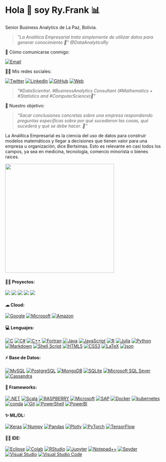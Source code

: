 <h1 align='left'>
  Hola 👋 soy Ry.Frank 📊
</h1>

<p align='left'>
  Senior Business Analytics de La Paz, Bolivia.
</p>

> _"La Analítica Empresarial trata simplemente de utilizar datos para generar conocimiento 💬"_
> _@DataAnalyticsRy_
  
<p align='left'>
  👨‍ Cómo comunicarse conmigo:
</p>

[![Email](https://img.shields.io/badge/Microsoft_Outlook-0078D4?style=for-the-badge&logo=outlook&logoColor=white)](mailto:info@businessanalytics.solutions)

<p align='left'>
  👨👩 Mis redes sociales:
</p>

[![Twitter](https://img.shields.io/badge/Twitter-1DA1F2?style=for-the-badge&logo=twitter&logoColor=white)](https://twitter.com/DataAnalyticsRy)
[![LinkedIn](https://img.shields.io/badge/LinkedIn-0077B5?style=for-the-badge&logo=linkedin&logoColor=white)](https://www.linkedin.com/in/dataanalyticsry/)
[![GitHub](https://img.shields.io/badge/GitHub-100000?style=for-the-badge&logo=github&logoColor=white)](https://ryszardfc.github.io/ryszardfc/)
[![Web](https://img.shields.io/badge/Website-39477F?style=for-the-badge&logo=realm&logoColor=white)](https://linktr.ee/Ryszard.Frank)

> _"#DataScientist. #BusinessAnalytics  Consultant (#Mathematics + #Statistics and #ComputerScience)💬"_

<p align='left'>
  👨‍ Nuestro objetivo:
</p>

> _"Sacar conclusiones concretas sobre una empresa respondiendo preguntas específicas sobre por qué sucedieron las cosas, qué sucederá y qué se debe hacer. 💬"_

La Analítica Empresarial es la ciencia del uso de datos para construir modelos matemáticos y llegar a decisiones que tienen valor para una empresa u organización, dice Bertsimas. Esto es relevante en casi todos los campos, ya sea en medicina, tecnología, comercio minorista o bienes raíces.

<p align='left'>
  <a href="#"><img src="https://github-readme-stats.vercel.app/api?username=ryszardfc&show_icons=true&count_private=true&theme=default" width="350"></a>
</p>

#### 🤜🤛 Proyectos:
[![](https://img.shields.io/badge/Business_Intelligence-%232E7EEA.svg?style=for-the-badge)](https://linktr.ee/Ryszard.Frank)
[![](https://img.shields.io/badge/Machine_Learning-%236DB33F.svg?style=for-the-badge)](https://linktr.ee/Ryszard.Frank)
[![](https://img.shields.io/badge/Deep_Learning-%23ED8B00.svg?style=for-the-badge)](https://linktr.ee/Ryszard.Frank)
[![](https://img.shields.io/badge/Natural_Language_Processing-%232C8EBB.svg?style=for-the-badge)](https://linktr.ee/Ryszard.Frank)
[![](https://img.shields.io/badge/Computer_Vision-%23B7178C.svg?style=for-the-badge)](https://linktr.ee/Ryszard.Frank)

#### ☁ Cloud:
[![Google](https://img.shields.io/badge/Google_Cloud-4285F4?style=for-the-badge&logo=google-cloud&logoColor=white)](https://github.com/Ryszardfc)
[![Microsoft](https://img.shields.io/badge/microsoft%20azure-0089D6?style=for-the-badge&logo=microsoft-azure&logoColor=white)](https://github.com/Ryszardfc)
[![Amazon](https://img.shields.io/badge/Amazon_AWS-232F3E?style=for-the-badge&logo=amazon-aws&logoColor=white)](https://github.com/Ryszardfc)

#### 💻 Lenguajes:
[![C](https://img.shields.io/badge/c-%2300599C.svg?style=for-the-badge&logo=c&logoColor=white)](https://github.com/Ryszardfc)
[![C#](https://img.shields.io/badge/c%23-%23239120.svg?style=for-the-badge&logo=c-sharp&logoColor=white)](https://github.com/Ryszardfc)
[![C++](https://img.shields.io/badge/c++-%2300599C.svg?style=for-the-badge&logo=c%2B%2B&logoColor=white)](https://github.com/Ryszardfc)
[![Fortran](https://img.shields.io/badge/Fortran-%23734F96.svg?style=for-the-badge&logo=fortran&logoColor=white)](https://github.com/Ryszardfc)
[![Java](https://img.shields.io/badge/java-%23ED8B00.svg?style=for-the-badge&logo=java&logoColor=white)](https://github.com/Ryszardfc)
[![JavaScript](https://img.shields.io/badge/javascript-F2C811.svg?style=for-the-badge&logo=javascript&logoColor=%23F7DF1E)](https://github.com/Ryszardfc)
[![R](https://img.shields.io/badge/R-276DC3?style=for-the-badge&logo=r&logoColor=white)](https://github.com/Ryszardfc)
[![Julia](https://img.shields.io/badge/Julia-9558B2?style=for-the-badge&logo=julia&logoColor=white)](https://github.com/Ryszardfc)
[![Python](https://img.shields.io/badge/python-3670A0?style=for-the-badge&logo=python&logoColor=ffdd54)](https://github.com/Ryszardfc)
[![Markdown](https://img.shields.io/badge/Markdown-000000?style=for-the-badge&logo=markdown&logoColor=white)](https://github.com/Ryszardfc)
[![Shell Script](https://img.shields.io/badge/shell_script-666666.svg?style=for-the-badge&logo=gnu-bash&logoColor=white)](https://github.com/Ryszardfc)
[![HTML5](https://img.shields.io/badge/HTML5-E34F26?style=for-the-badge&logo=html5&logoColor=white)](https://github.com/Ryszardfc)
[![CSS3](https://img.shields.io/badge/CSS3-1572B6?style=for-the-badge&logo=css3&logoColor=white)](https://github.com/Ryszardfc)
[![LaTeX](https://img.shields.io/badge/LaTeX-47A141?style=for-the-badge&logo=LaTeX&logoColor=white)](https://github.com/Ryszardfc)
[![json](https://img.shields.io/badge/json-5E5C5C?style=for-the-badge&logo=json&logoColor=white)](https://github.com/Ryszardfc)

#### ⚡ Base de Datos:
[![MySQL](https://img.shields.io/badge/MySQL-00000F?style=for-the-badge&logo=mysql&logoColor=white)](https://github.com/Ryszardfc)
[![PostgreSQL](https://img.shields.io/badge/PostgreSQL-316192?style=for-the-badge&logo=postgresql&logoColor=white)](https://github.com/Ryszardfc)
[![MongoDB](https://img.shields.io/badge/MongoDB-4EA94B?style=for-the-badge&logo=mongodb&logoColor=white)](https://github.com/Ryszardfc)
[![SQLite](https://img.shields.io/badge/SQLite-07405E?style=for-the-badge&logo=sqlite&logoColor=white)](https://github.com/Ryszardfc)
[![Microsoft SQL Sever](https://img.shields.io/badge/Microsoft%20SQL%20Sever-CC2927?style=for-the-badge&logo=microsoft%20sql%20server&logoColor=white)](https://github.com/Ryszardfc)
[![Cassandra](https://img.shields.io/badge/Cassandra-1287B1?style=for-the-badge&logo=apache%20cassandra&logoColor=white)](https://github.com/Ryszardfc)

#### 🚀 Frameworks:
[![.NET](https://img.shields.io/badge/.NET-512BD4?style=for-the-badge&logo=dotnet&logoColor=white)](https://github.com/Ryszardfc)
[![Scala](https://img.shields.io/badge/Scala-DC322F?style=for-the-badge&logo=scala&logoColor=white)](https://github.com/Ryszardfc)
[![RASPBERRY](https://img.shields.io/badge/RASPBERRY%20PI-C51A4A.svg?&style=for-the-badge&logo=raspberry%20pi&logoColor=white)](https://github.com/Ryszardfc)
[![Microsoft](https://img.shields.io/badge/Microsoft-666666?style=for-the-badge&logo=microsoft&logoColor=white)](https://github.com/Ryszardfc)
[![SAP](https://img.shields.io/badge/SAP-0FAAFF?style=for-the-badge&logo=sap&logoColor=white)](https://github.com/Ryszardfc)
[![Docker](https://img.shields.io/badge/Docker-2CA5E0?style=for-the-badge&logo=docker&logoColor=white)](https://github.com/Ryszardfc)
[![kubernetes](https://img.shields.io/badge/kubernetes-326ce5.svg?&style=for-the-badge&logo=kubernetes&logoColor=white)](https://github.com/Ryszardfc)
[![conda](https://img.shields.io/badge/conda-342B029.svg?&style=for-the-badge&logo=anaconda&logoColor=white)](https://github.com/Ryszardfc)
[![Git](https://img.shields.io/badge/Git-F05032?style=for-the-badge&logo=git&logoColor=white)](https://github.com/Ryszardfc)
[![PowerShell](https://img.shields.io/badge/PowerShell-5391FE?style=for-the-badge&logo=PowerShell&logoColor=white)](https://github.com/Ryszardfc)
[![PowerBI](https://img.shields.io/badge/PowerBI-F2C811?style=for-the-badge&logo=Power%20BI&logoColor=white)](https://github.com/Ryszardfc)

#### ✨ ML/DL:
[![Keras](https://img.shields.io/badge/Keras-%23D00000.svg?style=for-the-badge&logo=Keras&logoColor=white)](https://github.com/Ryszardfc)
[![Numpy](https://img.shields.io/badge/Numpy-777BB4?style=for-the-badge&logo=numpy&logoColor=white)](https://github.com/Ryszardfc)
[![Pandas](https://img.shields.io/badge/Pandas-2C2D72?style=for-the-badge&logo=pandas&logoColor=white)](https://github.com/Ryszardfc)
[![Plotly](https://img.shields.io/badge/Plotly-%233F4F75.svg?style=for-the-badge&logo=plotly&logoColor=white)](https://github.com/Ryszardfc)
[![PyTorch](https://img.shields.io/badge/PyTorch-%23EE4C2C.svg?style=for-the-badge&logo=PyTorch&logoColor=white)](https://github.com/Ryszardfc)
[![TensorFlow](https://img.shields.io/badge/TensorFlow-FF6F00?style=for-the-badge&logo=TensorFlow&logoColor=white)](https://github.com/Ryszardfc)

#### 👩‍💻 IDE:
[![Eclipse](https://img.shields.io/badge/Eclipse-2C2255?style=for-the-badge&logo=eclipse&logoColor=white)](https://github.com/Ryszardfc)
[![Colab](https://img.shields.io/badge/Colab-F9AB00?style=for-the-badge&logo=googlecolab&color=525252)](https://github.com/Ryszardfc)
[![RStudio](https://img.shields.io/badge/RStudio-75AADB?style=for-the-badge&logo=RStudio&logoColor=white)](https://github.com/Ryszardfc)
[![Jupyter](https://img.shields.io/badge/Jupyter-F37626.svg?&style=for-the-badge&logo=Jupyter&logoColor=white)](https://github.com/Ryszardfc)
[![Notepad++](https://img.shields.io/badge/Notepad++-90E59A.svg?style=for-the-badge&logo=notepad%2B%2B&logoColor=black)](https://github.com/Ryszardfc)
[![Spyder](https://img.shields.io/badge/Spyder-838485?style=for-the-badge&logo=spyder%20ide&logoColor=maroon)](https://github.com/Ryszardfc)
[![Visual Studio](https://img.shields.io/badge/Visual_Studio-5C2D91?style=for-the-badge&logo=visual%20studio&logoColor=white)](https://github.com/Ryszardfc)
[![Visual Studio Code](https://img.shields.io/badge/Visual_Studio_Code-0078D4?style=for-the-badge&logo=visual%20studio%20code&logoColor=white)](https://github.com/Ryszardfc)

<!--
**Ryszardfc/ryszardfc** is a ✨ _special_ ✨ repository because its `README.md` (this file) appears on your GitHub profile.

Here are some ideas to get you started:

- 🔭 I’m currently working on ...
- 🌱 I’m currently learning ...
- 👯 I’m looking to collaborate on ...
- 🤔 I’m looking for help with ...
- 💬 Ask me about ...
- 📫 How to reach me: ...
- 😄 Pronouns: ...
- ⚡ Fun fact: ...
-->

